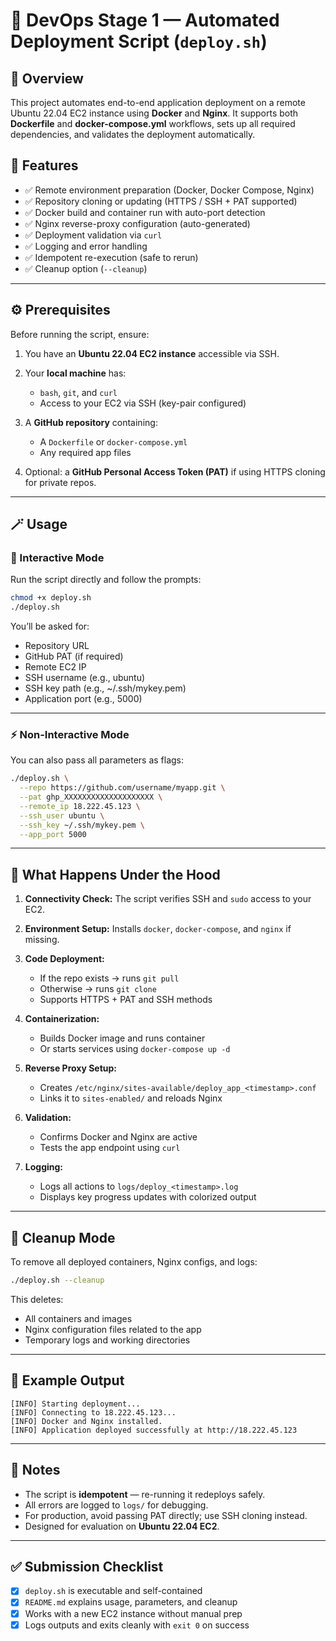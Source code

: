# 🚀 DevOps Stage 1 — Automated Deployment Script (`deploy.sh`)

## 📖 Overview

This project automates end-to-end application deployment on a remote Ubuntu 22.04 EC2 instance using **Docker** and **Nginx**.
It supports both **Dockerfile** and **docker-compose.yml** workflows, sets up all required dependencies, and validates the deployment automatically.

## 🧩 Features

* ✅ Remote environment preparation (Docker, Docker Compose, Nginx)
* ✅ Repository cloning or updating (HTTPS / SSH + PAT supported)
* ✅ Docker build and container run with auto-port detection
* ✅ Nginx reverse-proxy configuration (auto-generated)
* ✅ Deployment validation via `curl`
* ✅ Logging and error handling
* ✅ Idempotent re-execution (safe to rerun)
* ✅ Cleanup option (`--cleanup`)

---

## ⚙️ Prerequisites

Before running the script, ensure:

1. You have an **Ubuntu 22.04 EC2 instance** accessible via SSH.
2. Your **local machine** has:

   * `bash`, `git`, and `curl`
   * Access to your EC2 via SSH (key-pair configured)
3. A **GitHub repository** containing:

   * A `Dockerfile` or `docker-compose.yml`
   * Any required app files
4. Optional: a **GitHub Personal Access Token (PAT)** if using HTTPS cloning for private repos.

---

## 🪄 Usage

### 🧠 Interactive Mode

Run the script directly and follow the prompts:

```bash
chmod +x deploy.sh
./deploy.sh
```

You’ll be asked for:

* Repository URL
* GitHub PAT (if required)
* Remote EC2 IP
* SSH username (e.g., ubuntu)
* SSH key path (e.g., ~/.ssh/mykey.pem)
* Application port (e.g., 5000)

---

### ⚡ Non-Interactive Mode

You can also pass all parameters as flags:

```bash
./deploy.sh \
  --repo https://github.com/username/myapp.git \
  --pat ghp_XXXXXXXXXXXXXXXXXXXX \
  --remote_ip 18.222.45.123 \
  --ssh_user ubuntu \
  --ssh_key ~/.ssh/mykey.pem \
  --app_port 5000
```

---

## 🧰 What Happens Under the Hood

1. **Connectivity Check:**
   The script verifies SSH and `sudo` access to your EC2.

2. **Environment Setup:**
   Installs `docker`, `docker-compose`, and `nginx` if missing.

3. **Code Deployment:**

   * If the repo exists → runs `git pull`
   * Otherwise → runs `git clone`
   * Supports HTTPS + PAT and SSH methods

4. **Containerization:**

   * Builds Docker image and runs container
   * Or starts services using `docker-compose up -d`

5. **Reverse Proxy Setup:**

   * Creates `/etc/nginx/sites-available/deploy_app_<timestamp>.conf`
   * Links it to `sites-enabled/` and reloads Nginx

6. **Validation:**

   * Confirms Docker and Nginx are active
   * Tests the app endpoint using `curl`

7. **Logging:**

   * Logs all actions to `logs/deploy_<timestamp>.log`
   * Displays key progress updates with colorized output

---

## 🧹 Cleanup Mode

To remove all deployed containers, Nginx configs, and logs:

```bash
./deploy.sh --cleanup
```

This deletes:

* All containers and images
* Nginx configuration files related to the app
* Temporary logs and working directories

---

## 🧾 Example Output

```
[INFO] Starting deployment...
[INFO] Connecting to 18.222.45.123...
[INFO] Docker and Nginx installed.
[INFO] Application deployed successfully at http://18.222.45.123
```

---

## 🧠 Notes

* The script is **idempotent** — re-running it redeploys safely.
* All errors are logged to `logs/` for debugging.
* For production, avoid passing PAT directly; use SSH cloning instead.
* Designed for evaluation on **Ubuntu 22.04 EC2**.

---

## ✅ Submission Checklist

* [x] `deploy.sh` is executable and self-contained
* [x] `README.md` explains usage, parameters, and cleanup
* [x] Works with a new EC2 instance without manual prep
* [x] Logs outputs and exits cleanly with `exit 0` on success
